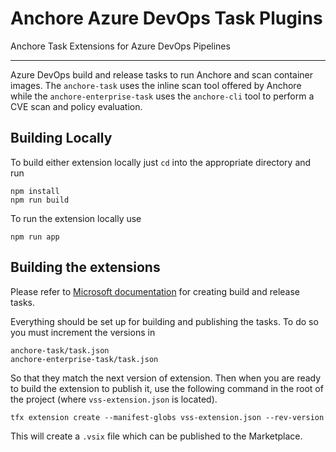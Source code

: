 # Anchore Azure DevOps Task Plugins

Anchore Task Extensions for Azure DevOps Pipelines

---

Azure DevOps build and release tasks to run Anchore and scan container images.
The `anchore-task` uses the inline scan tool offered by Anchore while the
`anchore-enterprise-task` uses the `anchore-cli` tool to perform a CVE scan
and policy evaluation.


## Building Locally

To build either extension locally just `cd` into the appropriate directory and run
```
npm install
npm run build
```

To run the extension locally use
```
npm run app
```

## Building the extensions

Please refer to [Microsoft documentation][1] for creating build and release
tasks.

Everything should be set up for building and publishing the tasks. To do so you
must increment the versions in

```
anchore-task/task.json
anchore-enterprise-task/task.json
```

So that they match the next version of extension. Then when you are ready to
build the extension to publish it, use the following command in the root of
the project (where `vss-extension.json` is located).

```
tfx extension create --manifest-globs vss-extension.json --rev-version
```

This will create a `.vsix` file which can be published to the Marketplace.



[1]: https://docs.microsoft.com/en-us/azure/devops/extend/develop/add-build-task?view=azure-devops
